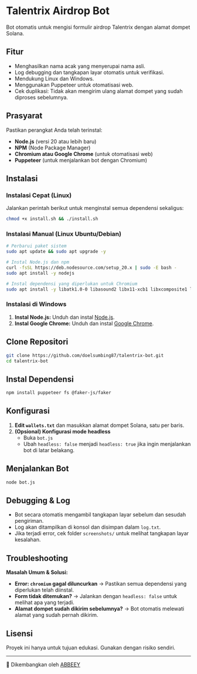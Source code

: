 # Talentrix Airdrop Bot

Bot otomatis untuk mengisi formulir airdrop Talentrix dengan alamat dompet Solana.

## Fitur
- Menghasilkan nama acak yang menyerupai nama asli.
- Log debugging dan tangkapan layar otomatis untuk verifikasi.
- Mendukung Linux dan Windows.
- Menggunakan Puppeteer untuk otomatisasi web.
- Cek duplikasi: Tidak akan mengirim ulang alamat dompet yang sudah diproses sebelumnya.

## Prasyarat
Pastikan perangkat Anda telah terinstal:

- **Node.js** (versi 20 atau lebih baru)
- **NPM** (Node Package Manager)
- **Chromium atau Google Chrome** (untuk otomatisasi web)
- **Puppeteer** (untuk menjalankan bot dengan Chromium)

## Instalasi

### Instalasi Cepat (Linux)
Jalankan perintah berikut untuk menginstal semua dependensi sekaligus:
```sh
chmod +x install.sh && ./install.sh
```

### Instalasi Manual (Linux Ubuntu/Debian)
```sh
# Perbarui paket sistem
sudo apt update && sudo apt upgrade -y

# Instal Node.js dan npm
curl -fsSL https://deb.nodesource.com/setup_20.x | sudo -E bash -
sudo apt install -y nodejs

# Instal dependensi yang diperlukan untuk Chromium
sudo apt install -y libatk1.0-0 libasound2 libx11-xcb1 libxcomposite1 libxcursor1 libxdamage1 libxext6 libxfixes3 libxi6 libxrandr2 libgtk-3-0 libnss3 libgbm1
```

### Instalasi di Windows
1. **Instal Node.js:** Unduh dan instal [Node.js](https://nodejs.org/).
2. **Instal Google Chrome:** Unduh dan instal [Google Chrome](https://www.google.com/chrome/).

## Clone Repositori
```sh
git clone https://github.com/doelsumbing87/talentrix-bot.git
cd talentrix-bot
```

## Instal Dependensi
```sh
npm install puppeteer fs @faker-js/faker
```

## Konfigurasi
1. **Edit `wallets.txt`** dan masukkan alamat dompet Solana, satu per baris.
2. **(Opsional) Konfigurasi mode headless**
   - Buka `bot.js`
   - Ubah `headless: false` menjadi `headless: true` jika ingin menjalankan bot di latar belakang.

## Menjalankan Bot
```sh
node bot.js
```

## Debugging & Log
- Bot secara otomatis mengambil tangkapan layar sebelum dan sesudah pengiriman.
- Log akan ditampilkan di konsol dan disimpan dalam `log.txt`.
- Jika terjadi error, cek folder `screenshots/` untuk melihat tangkapan layar kesalahan.

## Troubleshooting
**Masalah Umum & Solusi:**
- **Error: `chromium` gagal diluncurkan** → Pastikan semua dependensi yang diperlukan telah diinstal.
- **Form tidak ditemukan?** → Jalankan dengan `headless: false` untuk melihat apa yang terjadi.
- **Alamat dompet sudah dikirim sebelumnya?** → Bot otomatis melewati alamat yang sudah pernah dikirim.

## Lisensi
Proyek ini hanya untuk tujuan edukasi. Gunakan dengan risiko sendiri.

---
🚀 Dikembangkan oleh [ABBEEY](https://github.com/doelsumbing87)
